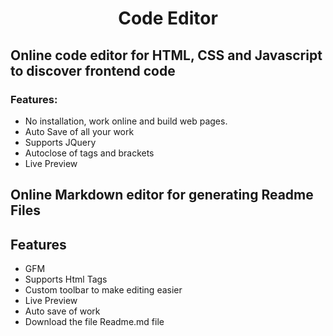 <div align="center">

# Code Editor

</div>

## Online code editor for HTML, CSS and Javascript to discover frontend code


### Features:

- No installation, work online and build web pages.
- Auto Save of all your work
- Supports JQuery
- Autoclose of tags and brackets
- Live Preview

## Online Markdown editor for generating Readme Files


## Features

- GFM
- Supports Html Tags
- Custom toolbar to make editing easier
- Live Preview
- Auto save of work
- Download the file Readme.md file
